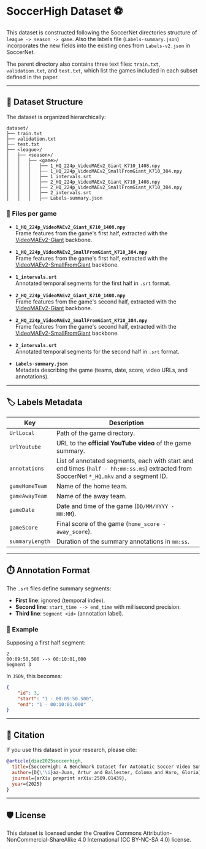 # SoccerHigh Dataset ⚽️

This dataset is constructed following the SoccerNet directories structure of `league -> season -> game`. Also the labels file (`Labels-summary.json`) incorporates the new fields into the existing ones from `Labels-v2.json` in SoccerNet.

The parent directory also contains three text files: `train.txt`, `validation.txt`, and `test.txt`, which list the games included in each subset defined in the paper.

---

## 📂 Dataset Structure

The dataset is organized hierarchically:

```text
dataset/
├── train.txt
├── validation.txt
├── test.txt
├── <league>/
│   ├── <season>/
│   │   ├── <game>/
│   │   │   ├── 1_HQ_224p_VideoMAEv2_Giant_K710_1408.npy
│   │   │   ├── 1_HQ_224p_VideoMAEv2_SmallFromGiant_K710_384.npy
│   │   │   ├── 1_intervals.srt
│   │   │   ├── 2_HQ_224p_VideoMAEv2_Giant_K710_1408.npy
│   │   │   ├── 2_HQ_224p_VideoMAEv2_SmallFromGiant_K710_384.npy
│   │   │   ├── 2_intervals.srt
│   │   │   ├── Labels-summary.json
```

### 📝 Files per game

- **`1_HQ_224p_VideoMAEv2_Giant_K710_1408.npy`**  
  Frame features from the game's first half, extracted with the [VideoMAEv2-Giant](https://huggingface.co/OpenGVLab/VideoMAE2/tree/main/mae-g) backbone.

- **`1_HQ_224p_VideoMAEv2_SmallFromGiant_K710_384.npy`**  
  Frame features from the game's first half, extracted with the [VideoMAEv2-SmallFromGiant](https://huggingface.co/OpenGVLab/VideoMAE2/tree/main/distill) backbone.

- **`1_intervals.srt`**  
  Annotated temporal segments for the first half in `.srt` format.  

- **`2_HQ_224p_VideoMAEv2_Giant_K710_1408.npy`**  
  Frame features from the game's second half, extracted with the [VideoMAEv2-Giant](https://huggingface.co/OpenGVLab/VideoMAE2/tree/main/mae-g) backbone.

- **`2_HQ_224p_VideoMAEv2_SmallFromGiant_K710_384.npy`**  
  Frame features from the game's second half, extracted with the [VideoMAEv2-SmallFromGiant](https://huggingface.co/OpenGVLab/VideoMAE2/tree/main/distill) backbone.

- **`2_intervals.srt`**  
  Annotated temporal segments for the second half in `.srt` format.

- **`Labels-summary.json`**  
  Metadata describing the game (teams, date, score, video URLs, and annotations).

---

## 🏷️ Labels Metadata

| Key | Description |
|-----|-------------|
| `UrlLocal` | Path of the game directory. |
| `UrlYoutube` | URL to the **official YouTube video** of the game summary. |
| `annotations` | List of annotated segments, each with start and end times (`half - hh:mm:ss.ms`) extracted from SoccerNet `*_HQ.mkv` and a segment ID. |
| `gameHomeTeam` | Name of the home team. |
| `gameAwayTeam` | Name of the away team. |
| `gameDate` | Date and time of the game (`DD/MM/YYYY - HH:MM`). |
| `gameScore` | Final score of the game (`home_score - away_score`). |
| `summaryLength` | Duration of the summary annotations in `mm:ss`. |

---

## ⏱️ Annotation Format

The `.srt` files define summary segments:

- **First line**: ignored (temporal index).  
- **Second line**: `start_time --> end_time` with millisecond precision.  
- **Third line**: `Segment <id>` (annotation label).

### 🧾 Example
Supposing a first half segment:

```text
2
00:09:50,500 --> 00:10:01,000
Segment 3
```

In `JSON`, this becomes:

```json
{
    "id": 3,
    "start": "1 - 00:09:50.500",
    "end": "1 - 00:10:01.000"
}
```
---

## 📖 Citation

If you use this dataset in your research, please cite:

```bibtex
@article{diaz2025soccerhigh,
  title={SoccerHigh: A Benchmark Dataset for Automatic Soccer Video Summarization},
  author={D{\'\i}az-Juan, Artur and Ballester, Coloma and Haro, Gloria},
  journal={arXiv preprint arXiv:2509.01439},
  year={2025}
}
```
---

## 🛡️ License

This dataset is licensed under the Creative Commons Attribution-NonCommercial-ShareAlike 4.0 International (CC BY-NC-SA 4.0) license.